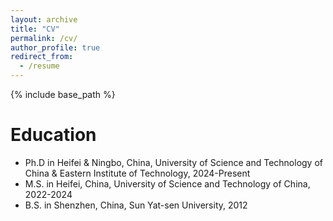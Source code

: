 ```yaml
---
layout: archive
title: "CV"
permalink: /cv/
author_profile: true
redirect_from:
  - /resume
---
```


{% include base_path %}

Education
======
* Ph.D in Heifei & Ningbo, China, University of Science and Technology of China & Eastern Institute of Technology, 2024-Present
* M.S. in Heifei, China, University of Science and Technology of China, 2022-2024
* B.S. in Shenzhen, China, Sun Yat-sen University, 2012
